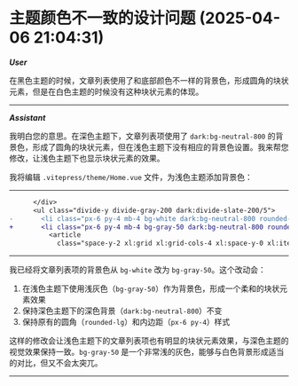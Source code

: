<!-- Generated by SpecStory -->

# 主题颜色不一致的设计问题 (2025-04-06 21:04:31)

_**User**_

在黑色主题的时候，文章列表使用了和底部颜色不一样的背景色，形成圆角的块状元素，但是在白色主题的时候没有这种块状元素的体现。

---

_**Assistant**_

我明白您的意思。在深色主题下，文章列表项使用了 `dark:bg-neutral-800` 的背景色，形成了圆角的块状元素，但在浅色主题下没有相应的背景色设置。我来帮您修改，让浅色主题下也显示块状元素的效果。

我将编辑 `.vitepress/theme/Home.vue` 文件，为浅色主题添加背景色：


---

```diff
      </div>
      <ul class="divide-y divide-gray-200 dark:divide-slate-200/5">
-       <li class="px-6 py-4 mb-4 bg-white dark:bg-neutral-800 rounded-lg" v-for="{ title, url, date, excerpt, workCount } of postList">
+       <li class="px-6 py-4 mb-4 bg-gray-50 dark:bg-neutral-800 rounded-lg" v-for="{ title, url, date, excerpt, workCount } of postList">
          <article
            class="space-y-2 xl:grid xl:grid-cols-4 xl:space-y-0 xl:items-baseline cursor-pointer hover:text-gray-900 dark:hover:text-white"
```

---

我已经将文章列表项的背景色从 `bg-white` 改为 `bg-gray-50`。这个改动会：

1. 在浅色主题下使用浅灰色（`bg-gray-50`）作为背景色，形成一个柔和的块状元素效果
2. 保持深色主题下的深色背景（`dark:bg-neutral-800`）不变
3. 保持原有的圆角（`rounded-lg`）和内边距（`px-6 py-4`）样式

这样的修改会让浅色主题下的文章列表项也有明显的块状元素效果，与深色主题的视觉效果保持一致。`bg-gray-50` 是一个非常浅的灰色，能够与白色背景形成适当的对比，但又不会太突兀。

---


